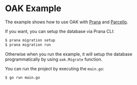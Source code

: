 # OAK Example

The example shows how to use OAK with
[Prana](https://github.com/phogolabs/prana) and
[Parcello](https://github.com/phogolabs/parcello).

If you want, you can setup the database via Prana CLI:

```bash
$ prana migration setup
$ prana migration run
```
Otherwise when you run the example, it will setup the database programmatically
by using `oak.Migrate` function.

You can run the project by executing the `main.go`:

```bash
$ go run main.go
```
